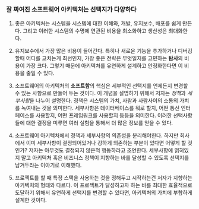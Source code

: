 ### 잘 짜여진 소프트웨어 아키텍처는 선택지가 다양하다

1. 좋은 아키텍처는 시스템을 시스템에 대한 이해와, 개발, 유지보수, 배포를 쉽게 만든다. 그리고 이러한 시스템의 수명에 연관된 비용을 최소화하고 생산성은 최대화한다. 

2. 유지보수에서 가장 많은 비용이 들어간다. 특히나 새로운 기능을 추가하거나 디버깅할때 어디를 고치는게 최선인지, 가장 좋은 전략은 무엇일지를 고민하는 **탐사**의 비용이 가장 크다. 그렇기 때문에 아키텍처를 유연하게 설계하고 안정화한다면 이 비용을 줄일 수 있다.

3. 소프트웨어의 아키텍처의 **소프트함**의 핵심은 세부적인 선택지를 언제든지 변경할 수 있는 사항으로 만들어 두는 것이다. 이 개념을 설명하기 위해서 저자는 *정책*과 *세부사항*을 나누어 설명한다. 정책은 시스템의 가치, 사람과 사람사이의 소통의 가치를 녹여내는 것을 의미한다. 세부사항은 데이터베이스를 뭐로 할지, 어떤 통신 인터페이스를 사용할지, 어떤 프레임워크를 사용할지 등등을 의미한다. 이러한 선택사항들에 대한 결정을 미루면 여러 실험을 통해서 더 많은 정보를 얻을 수 있다.

4. 소프트웨어 아키텍처에서 정책과 세부사항의 의존성을 분리해야한다. 하지만 회사에서 이미 세부사항이 결정되어있거나 강하게 의존하는 부분이 있다면 어떻게 할 것인가? 저자는 아무것도 결정되지 않은척 행동하라고 조언한다. 세부사항에 얽혀있지 말고 아키텍처 혹은 비즈니스 정책이  지향하는 바를 달성할 수 있도록 선택지를 남겨두라는 이야기로 이해했다. 

5. 프로젝트를 할 때 특정 스택을 사용하는 것을 정해두고 시작하는건 저자가 지향하는 아키텍처의 형태와 다르다. 이 프로젝트가 달성하고자 하는 바를 최대한 효율적으로 도달하기 위해서 유연하게 선택지를 변경할 수 있다면,  아키텍처의 가치에 부합하게 설계한 것이다.





